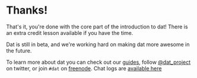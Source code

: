 # Thanks!

That's it, you're done with the core part of the introduction to dat! There is an extra credit lesson available if you have the time.

Dat is still in beta, and we're working hard on making dat more awesome in the future.

To learn more about dat you can check out our <a href="https://github.com/maxogden/dat/blob/master/docs" target="_blank">guides</a>, follow <a href="https://twitter.com/dat_project" target="_blank">@dat_project</a> on twitter, or join `#dat` on [freenode](https://webchat.freenode.net). Chat logs are [available here](https://botbot.me/freenode/dat/)